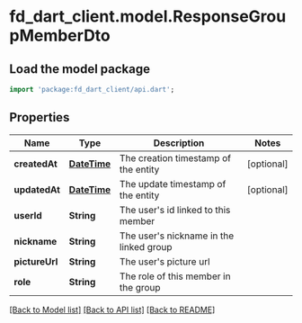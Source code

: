 # fd_dart_client.model.ResponseGroupMemberDto

## Load the model package
```dart
import 'package:fd_dart_client/api.dart';
```

## Properties
Name | Type | Description | Notes
------------ | ------------- | ------------- | -------------
**createdAt** | [**DateTime**](DateTime.md) | The creation timestamp of the entity | [optional] 
**updatedAt** | [**DateTime**](DateTime.md) | The update timestamp of the entity | [optional] 
**userId** | **String** | The user's id linked to this member | 
**nickname** | **String** | The user's nickname in the linked group | 
**pictureUrl** | **String** | The user's picture url | 
**role** | **String** | The role of this member in the group | 

[[Back to Model list]](../README.md#documentation-for-models) [[Back to API list]](../README.md#documentation-for-api-endpoints) [[Back to README]](../README.md)


